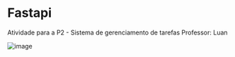# Fastapi
Atividade para a P2 - Sistema de gerenciamento de tarefas
Professor: Luan
 
![image](https://github.com/LuhLirancos/Fastapi/assets/91036903/9d393a90-a1c2-41de-b48f-12c573944cdb)


